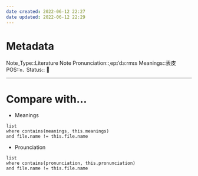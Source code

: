 ```yaml
---
date created: 2022-06-12 22:27
date updated: 2022-06-12 22:29
---
```


# Metadata

Note_Type::Literature Note
Pronunciation::ˌepɪˈdɜ:rmɪs
Meanings::表皮
POS::`n.`
Status:: 👶

---

# Compare with...

- Meanings

```dataview
list
where contains(meanings, this.meanings)
and file.name != this.file.name
```

- Prounciation

```dataview
list
where contains(pronunciation, this.pronunciation)
and file.name != this.file.name
```
